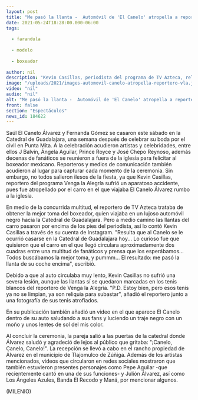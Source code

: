 ```yaml
---
layout: post
title: "Me pasó la llanta -  Automóvil de 'El Canelo' atropella a reportero de 'VLA' en su boda"
date: 2021-05-24T18:28:00.000-06:00
tags:
  
  - farandula
  
  - modelo
  
  - boxeador
  
author: nil
description: "Kevin Casillas, periodista del programa de TV Azteca, relató el percance que sufrió durante la boda de 'El Canelo' Álvarez y Fernanda Gómez. "
image: "/uploads/2021/images-automovil-canelo-atropella-reportero-vla.jpg"
video: "nil"
audio: "nil"
alt: "Me pasó la llanta -  Automóvil de 'El Canelo' atropella a reportero de 'VLA' en su boda"
front: false
section: "Espectáculos"
news_id: 184622
---
```


Saúl El Canelo Álvarez y Fernanda Gómez se casaron este sábado en la Catedral de Guadalajara, una semana después de celebrar su boda por el civil en Punta Mita. A la celebración acudieron artistas y celebridades, entre ellos J Balvin, Ángela Aguilar, Prince Royce y José Chepo Reynoso, además decenas de fanáticos se reunieron a fuera de la iglesia para felicitar al boxeador mexicano. Reporteros y medios de comunicación también acudieron al lugar para capturar cada momento de la ceremonia. Sin embargo, no todos salieron ilesos de la fiesta, ya que Kevin Casillas, reportero del programa Venga la Alegría sufrió un aparatoso accidente, pues fue atropellado por el carro en el que viajaba El Canelo Álvarez rumbo a la iglesia.  

En medio de la concurrida multitud, el reportero de TV Azteca trataba de obtener la mejor toma del boxeador, quien viajaba en un lujoso automóvil negro hacia la Catedral de Guadalajara. Pero a medio camino las llantas del carro pasaron por encima de los pies del periodista, así lo contó Kevin Casillas a través de su cuenta de Instagram.  "Resulta que al Canelo se le ocurrió casarse en la Catedral de Guadalajara hoy... Lo curioso fue que quisieron que el carro en el que llegó circulara aproximadamente dos cuadras entre una multitud de fanáticos y prensa que los esperábamos... Todos buscábamos la mejor toma, y pummm... El resultado: me pasó la llanta de su coche encima", escribió.  

Debido a que al auto circulaba muy lento, Kevin Casillas no sufrió una severa lesión, aunque las llantas sí se quedaron marcadas en los tenis blancos del reportero de Venga la Alegría.  "P.D. Estoy bien, pero esos tenis ya no se limpian, ya son reliquia para subastar", añadió el reportero junto a una fotografía de sus tenis atrofiados. 

En su publicación también añadió un video en el que aparece El Canelo dentro de su auto saludando a sus fans y luciendo un traje negro con un moño y unos lentes de sol del mis color.  

Al concluir la ceremonia, la pareja salió a las puertas de la catedral donde Álvarez saludó y agradeció de lejos al público que gritaba: "¡Canelo, Canelo, Canelo!". La recepción se llevó a cabo en el rancho propiedad de Álvarez en el municipio de Tlajomulco de Zúñiga. Además de los artistas mencionados, videos que circularon en redes sociales mostraron que también estuvieron presentes personajes como Pepe Aguilar -que recientemente cantó en una de sus funciones- y Julión Álvarez, así como Los Ángeles Azules, Banda El Recodo y Maná, por mencionar algunos. 

(MILENIO)